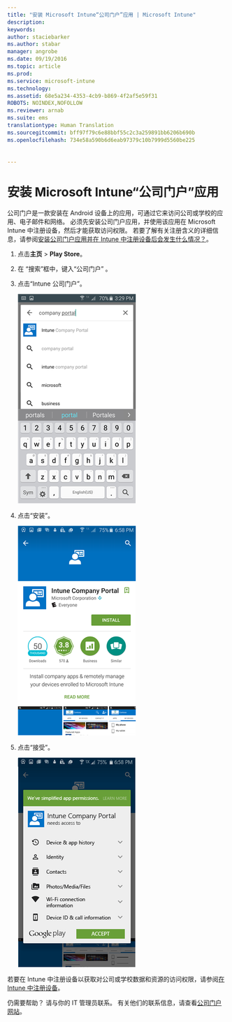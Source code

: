 ```yaml
---
title: "安装 Microsoft Intune“公司门户”应用 | Microsoft Intune"
description: 
keywords: 
author: staciebarker
ms.author: stabar
manager: angrobe
ms.date: 09/19/2016
ms.topic: article
ms.prod: 
ms.service: microsoft-intune
ms.technology: 
ms.assetid: 68e5a234-4353-4cb9-b869-4f2af5e59f31
ROBOTS: NOINDEX,NOFOLLOW
ms.reviewer: arnab
ms.suite: ems
translationtype: Human Translation
ms.sourcegitcommit: bff97f79c6e88bbf55c2c3a259891bb6206b690b
ms.openlocfilehash: 734e58a590b6d6eab97379c10b7999d5560be225


---
```



# 安装 Microsoft Intune“公司门户”应用

公司门户是一款安装在 Android 设备上的应用，可通过它来访问公司或学校的应用、电子邮件和网络。  必须先安装公司门户应用，并使用该应用在 Microsoft Intune 中注册设备，然后才能获取访问权限。 若要了解有关注册含义的详细信息，请参阅[安装公司门户应用并在 Intune 中注册设备后会发生什么情况？](what-happens-if-you-install-the-company-portal-app-and-enroll-your-device-in-intune-android.md)。

1.  点击**主页** &gt; **Play Store**。

2.  在  “搜索”框中，键入“公司门户” 。

3.  点击“Intune 公司门户”。

    ![android-search-company-portal](./media/and-cpinstall-1-search-cp.png)

4.  点击“安装”。

    ![android-install-company-portal](./media/and-cpinstall-2-install.png)

5.  点击“接受”。

    ![android-accept-company-portal-terms](./media/and-cpinstall-3-cp-accept.png)

若要在 Intune 中注册设备以获取对公司或学校数据和资源的访问权限，请参阅[在 Intune 中注册设备](enroll-your-device-in-Intune-android.md)。

仍需要帮助？ 请与你的 IT 管理员联系。 有关他们的联系信息，请查看[公司门户网站](http://portal.manage.microsoft.com)。




<!--HONumber=Sep16_HO3-->


